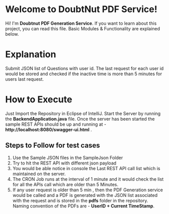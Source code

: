 # Welcome to DoubtNut PDF Service!

Hi! I'm **Doubtnut PDF Generation Service**. If you want to learn about this project, you can read this file. Basic Modules & Functionality are explained below.


# Explanation

Submit JSON list of Questions with user id. The last request for each user id would be stored and checked if the inactive time is more than 5 minutes for users last request.

# How to Execute

Just Import the Repository in Eclipse of IntelliJ. Start the Server by running the **BackendApplication.java** file. Once the server has been started the sample REST APIs should be up and running at - **http://localhost:8080/swagger-ui.html** . 


## Steps to Follow for test cases

 1. Use the Sample JSON files in the SampleJson Folder
 2. Try to hit the REST API with different json payload
 3. You would be able notice in console the Last REST API call list which is maintained on the server.
 4. The CRON Job runs at the interval of 1 minute and it would check the list for all the APIs call which are older than 5         Minutes.
 5. If any user request is older than 5 min , then the PDF Generation service would be called and a PDF is generated with the     JSON list associated with the request and is stored in the **pdfs** folder in the repository. Naming convention of the         PDFs are - **UserID + Current TimeStamp**.



